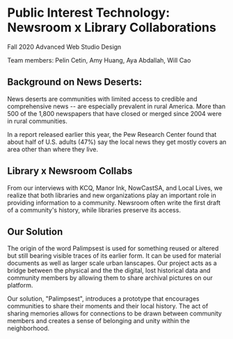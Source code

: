 # Public Interest Technology: Newsroom x Library Collaborations

Fall 2020 Advanced Web Studio Design

Team members: Pelin Cetin, Amy Huang, Aya Abdallah, Will Cao


## Background on News Deserts:

News deserts are communities with limited access to credible and comprehensive news -- are especially prevalent
in rural America. More than 500 of the 1,800 newspapers that have closed or merged since 2004 were in rural
communities.

In a report released earlier this year, the Pew Research Center found that about half of U.S. adults (47%) say the
local news they get mostly covers an area other than where they live.

## Library x Newsroom Collabs

From our interviews with KCQ, Manor Ink, NowCastSA, and Local Lives, we realize that both libraries and new organizations play an important role in providing information to a community. Newsroom often write the first draft of a community's history, while libraries preserve its access.

## Our Solution

The origin of the word Palimpsest is used for something reused or altered but still bearing visible traces of its earlier form. It can be used for material documents as well as larger scale urban lanscapes. Our project acts as a bridge between the physical and the the digital, lost historical data and community members by allowing them to share archival pictures on our platform.

Our solution, "Palimpsest", introduces a prototype that encourages communities to share their moments and their local history. The act of sharing memories allows for connections to be drawn between community members and creates a sense of belonging and unity within the neighborhood.

